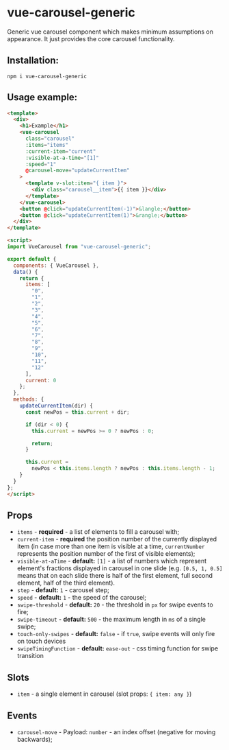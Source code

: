 # vue-carousel-generic

Generic vue carousel component which makes minimum assumptions on appearance. It just provides the core carousel functionality.

## Installation:

```
npm i vue-carousel-generic
```

## Usage example:

```html
<template>
  <div>
    <h1>Example</h1>
    <vue-carousel
      class="carousel"
      :items="items"
      :current-item="current"
      :visible-at-a-time="[1]"
      :speed="1"
      @carousel-move="updateCurrentItem"
    >
      <template v-slot:item="{ item }">
        <div class="carousel__item">{{ item }}</div>
      </template>
    </vue-carousel>
    <button @click="updateCurrentItem(-1)">&langle;</button>
    <button @click="updateCurrentItem(1)">&rangle;</button>
  </div>
</template>

<script>
import VueCarousel from "vue-carousel-generic";

export default {
  components: { VueCarousel },
  data() {
    return {
      items: [
        "0",
        "1",
        "2",
        "3",
        "4",
        "5",
        "6",
        "7",
        "8",
        "9",
        "10",
        "11",
        "12"
      ],
      current: 0
    };
  },
  methods: {
    updateCurrentItem(dir) {
      const newPos = this.current + dir;

      if (dir < 0) {
        this.current = newPos >= 0 ? newPos : 0;

        return;
      }

      this.current =
        newPos < this.items.length ? newPos : this.items.length - 1;
    }
  }
};
</script>
```

## Props

- `items` - **required** - a list of elements to fill a carousel with;
- `current-item` - **required** the position number of the currently displayed item
 (in case more than one item is visible at a time, `currentNumber` represents
 the position number of the first of visible elements);
- `visible-at-aTime` - **default:** `[1]` - a list of numbers which represent element's fractions displayed
 in carousel in one slide (e.g. `[0.5, 1, 0.5]` means that on each slide there is half
 of the first element, full second element, half of the third element).
- `step` - **default:** `1` - carousel step;
- `speed` - **default:** `1` - the speed of the carousel;
- `swipe-threshold` - **default:** `20` - the threshold in `px` for swipe events to fire;
- `swipe-timeout` - **default:** `500` - the maximum length in `ms` of a single swipe;
- `touch-only-swipes` - **default:** `false` - if `true`, swipe events will only fire on
 touch devices
- `swipeTimingFunction` - **default:** `ease-out` - css timing function for swipe transition
 
 ## Slots
 
 - `item` - a single element in carousel (slot props: `{ item: any }`)

## Events

- `carousel-move` - Payload: `number` - an index offset (negative for moving backwards);
